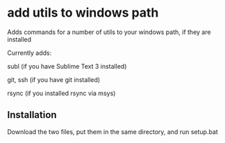 # add utils to windows path

Adds commands for a number of utils to your windows path, if they are installed

Currently adds:

subl (if you have Sublime Text 3 installed)

git, ssh (if you have git installed)

rsync (if you installed rsync via msys)

## Installation

Download the two files, put them in the same directory, and run setup.bat
